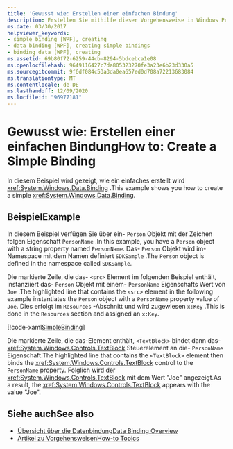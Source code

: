 ```yaml
---
title: 'Gewusst wie: Erstellen einer einfachen Bindung'
description: Erstellen Sie mithilfe dieser Vorgehensweise in Windows Presentation Foundation (WPF) eine einfache Bindung für Ihre Anwendungen.
ms.date: 03/30/2017
helpviewer_keywords:
- simple binding [WPF], creating
- data binding [WPF], creating simple bindings
- binding data [WPF], creating
ms.assetid: 69b80f72-6259-44cb-8294-5bdcebca1e08
ms.openlocfilehash: 9649116427c7da805323270fe3a23e6b23d330a5
ms.sourcegitcommit: 9f6df084c53a3da0ea657ed0d708a72213683084
ms.translationtype: MT
ms.contentlocale: de-DE
ms.lasthandoff: 12/09/2020
ms.locfileid: "96977181"
---
```

# <a name="how-to-create-a-simple-binding"></a><span data-ttu-id="0ed2c-103">Gewusst wie: Erstellen einer einfachen Bindung</span><span class="sxs-lookup"><span data-stu-id="0ed2c-103">How to: Create a Simple Binding</span></span>
<span data-ttu-id="0ed2c-104">In diesem Beispiel wird gezeigt, wie ein einfaches erstellt wird <xref:System.Windows.Data.Binding> .</span><span class="sxs-lookup"><span data-stu-id="0ed2c-104">This example shows you how to create a simple <xref:System.Windows.Data.Binding>.</span></span>  
  
## <a name="example"></a><span data-ttu-id="0ed2c-105">Beispiel</span><span class="sxs-lookup"><span data-stu-id="0ed2c-105">Example</span></span>  
 <span data-ttu-id="0ed2c-106">In diesem Beispiel verfügen Sie über ein- `Person` Objekt mit der Zeichen folgen Eigenschaft `PersonName` .</span><span class="sxs-lookup"><span data-stu-id="0ed2c-106">In this example, you have a `Person` object with a string property named `PersonName`.</span></span> <span data-ttu-id="0ed2c-107">Das- `Person` Objekt wird im-Namespace mit dem Namen definiert `SDKSample` .</span><span class="sxs-lookup"><span data-stu-id="0ed2c-107">The `Person` object is defined in the namespace called `SDKSample`.</span></span>  
  
 <span data-ttu-id="0ed2c-108">Die markierte Zeile, die das- `<src>` Element im folgenden Beispiel enthält, instanziiert das- `Person` Objekt mit einem- `PersonName` Eigenschafts Wert von `Joe` .</span><span class="sxs-lookup"><span data-stu-id="0ed2c-108">The highlighted line that contains the `<src>` element in the following example instantiates the `Person` object with a `PersonName` property value of `Joe`.</span></span> <span data-ttu-id="0ed2c-109">Dies erfolgt im `Resources` -Abschnitt und wird zugewiesen `x:Key` .</span><span class="sxs-lookup"><span data-stu-id="0ed2c-109">This is done in the `Resources` section and assigned an `x:Key`.</span></span>  
  
 [!code-xaml[SimpleBinding](~/samples/snippets/csharp/VS_Snippets_Wpf/SimpleBinding/CSharp/Page1.xaml?highlight=9,37)]  
  
 <span data-ttu-id="0ed2c-110">Die markierte Zeile, die das-Element enthält, `<TextBlock>` bindet dann das- <xref:System.Windows.Controls.TextBlock> Steuerelement an die- `PersonName` Eigenschaft.</span><span class="sxs-lookup"><span data-stu-id="0ed2c-110">The highlighted line that contains the `<TextBlock>` element then binds the <xref:System.Windows.Controls.TextBlock> control to the `PersonName` property.</span></span> <span data-ttu-id="0ed2c-111">Folglich wird der <xref:System.Windows.Controls.TextBlock> mit dem Wert "Joe" angezeigt.</span><span class="sxs-lookup"><span data-stu-id="0ed2c-111">As a result, the <xref:System.Windows.Controls.TextBlock> appears with the value "Joe".</span></span>  
  
## <a name="see-also"></a><span data-ttu-id="0ed2c-112">Siehe auch</span><span class="sxs-lookup"><span data-stu-id="0ed2c-112">See also</span></span>

- [<span data-ttu-id="0ed2c-113">Übersicht über die Datenbindung</span><span class="sxs-lookup"><span data-stu-id="0ed2c-113">Data Binding Overview</span></span>](/dotnet/desktop-wpf/data/data-binding-overview)
- [<span data-ttu-id="0ed2c-114">Artikel zu Vorgehensweisen</span><span class="sxs-lookup"><span data-stu-id="0ed2c-114">How-to Topics</span></span>](data-binding-how-to-topics.md)
